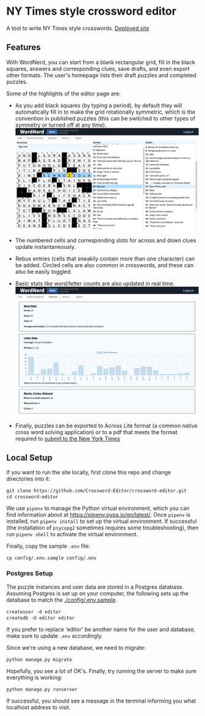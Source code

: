 # NY Times style crossword editor
A tool to write NY Times style crosswords. [Deployed site](https://crossword-editor.herokuapp.com/)

## Features
With WordNerd, you can start from a blank rectangular grid, fill in the black squares, answers and corresponding clues, save drafts, and even export other formats.
The user's homepage lists their draft puzzles and completed puzzles.

Some of the highlights of the editor page are:

* As you add black squares (by typing a period), by default they will automatically fill in to make the grid rotationally symmetric, which is the convention in published puzzles (this can be switched to other types of symmetry or turned off at any time). ![Screenshot of the puzzle editor](screenshot_editor.png "Screenshot of the puzzle editor")

* The numbered cells and corresponding slots for across and down clues update instantaneously.

* Rebus entries (cells that sneakily contain more than one character) can be added.  Circled cells are also common in crosswords, and these can also be easily toggled.

* Basic stats like word/letter counts are also updated in real time. ![Screenshot of the puzzle stats view](screenshot_stats.png "Screenshot of the puzzle stats view")

* Finally, puzzles can be exported to Across Lite format (a common native cross word solving application) or to a pdf that meets the format required to [submit to the New York Times](https://www.nytimes.com/puzzles/submissions/crossword "New York Times submission guidelines") 


## Local Setup
If you want to run the site locally, first clone this repo and change directories into it:

``` shell
git clone https://github.com/Crossword-Editor/crossword-editor.git
cd crossword-editor
```
We use `pipenv` to manage the Python virtual environment, which you can find information about at <https://pipenv.pypa.io/en/latest/>.
Once `pipenv` is installed, run `pipenv install` to set up the virtual environment.
If successful (the installation of `psycopg2` sometimes requires some troubleshooting), then run `pipenv shell` to activate the virtual environment.

Finally, copy the sample `.env` file:

``` shell
cp config/.env.sample config/.env
```


### Postgres Setup
The puzzle instances and user data are stored in a Postgres database.
Assuming Postgres is set up on your computer, the following sets up the 
database to match the [./config/.env.sample](./config/.env.sample).
```shell
createuser -d editor
createdb -U editor editor
```
If you prefer to replace 'editor' be another name for the user and database, make sure to update `.env` accordingly.

Since we're using a new database, we need to migrate:
```shell
python manage.py migrate
```
Hopefully, you see a lot of OK's.
Finally, try running the server to make sure everything is working:
``` shell
python manage.py runserver
```
If successful, you should see a message in the terminal informing you what localhost address to visit.

<!--  LocalWords:  WordNerd psycopg
 -->
